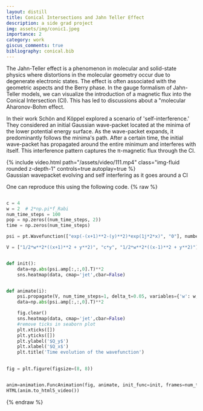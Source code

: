 ```yaml
---
layout: distill
title: Conical Intersections and Jahn Teller Effect
description: a side grad project
img: assets/img/conic1.jpeg
importance: 2
category: work
giscus_comments: true
bibliography: conical.bib
---
```


 The Jahn-Teller effect is a phenomenon in molecular and solid-state physics where distortions in the molecular geometry occur due to degenerate electronic states. The effect is often associated with the geometric aspects and the Berry phase. In the gauge formalism of Jahn-Teller models, we can visualize the introduction of a magnetic flux into the Conical Intersection (CI). This has led to discussions about a "molecular Aharonov-Bohm effect.

In their work  <d-cite key="schon1995geometric"></d-cite> Schön and Köppel explored a scenario of 'self-interference.' They considered an initial Gaussian wave-packet located at the minima of the lower potential energy surface. As the wave-packet expands, it predominantly follows the minima's path. After a certain time, the initial wave-packet has propagated around the entire minimum and interferes with itself. This interference pattern captures the π-magnetic flux through the CI. 

<div class="row mt-3">
    <div class="col-sm mt-3 mt-md-0">
        {% include video.html path="/assets/video/111.mp4" class="img-fluid rounded z-depth-1" controls=true autoplay=true %}
    </div>
</div>
<div class="caption">
    Gaussian wavepacket evolving and self interfering as it goes around a CI
</div>

One can reproduce this using the following code.
{% raw %}
```python

c = 4
w = 2  # 2*np.pi*f_Rabi
num_time_steps = 100
pop = np.zeros((num_time_steps, 2))
time = np.zeros(num_time_steps)

psi = pt.Wavefunction(["exp(-(x+1)**2-(y)**2)*exp(1j*2*x)", "0"], number_of_grid_points=(128*3, 128*3), spatial_ext=[(-4, 4), (-4, 4)])

V = ["1/2*w**2*((x+1)**2 + y**2)", "c*y", "1/2*w**2*((x-1)**2 + y**2)"]


def init():
    data=np.abs(psi.amp[:,:,0].T)**2
    sns.heatmap(data, cmap='jet',cbar=False)


def animate(i):
    psi.propagate(V, num_time_steps=1, delta_t=0.05, variables={'w': w, 'c': c})
    data=np.abs(psi.amp[:,:,0].T)**2

    fig.clear()
    sns.heatmap(data, cmap='jet',cbar=False)
    #remove ticks in seaborn plot
    plt.xticks([])
    plt.yticks([])
    plt.ylabel('$Q_y$')
    plt.xlabel('$Q_x$')
    plt.title('Time evolution of the wavefunction')
    

fig = plt.figure(figsize=(8, 8))


anim=animation.FuncAnimation(fig, animate, init_func=init, frames=num_time_steps, repeat=False)
HTML(anim.to_html5_video())
```
{% endraw %}

